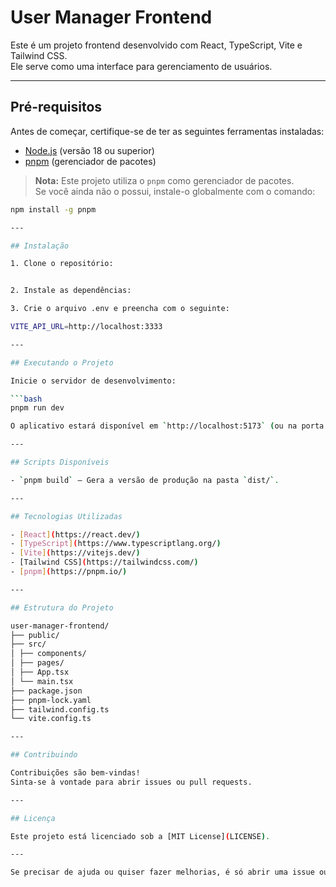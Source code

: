 # User Manager Frontend

Este é um projeto frontend desenvolvido com React, TypeScript, Vite e Tailwind CSS.  
Ele serve como uma interface para gerenciamento de usuários.

---

## Pré-requisitos

Antes de começar, certifique-se de ter as seguintes ferramentas instaladas:

- [Node.js](https://nodejs.org/) (versão 18 ou superior)
- [pnpm](https://pnpm.io/) (gerenciador de pacotes)

> **Nota:** Este projeto utiliza o `pnpm` como gerenciador de pacotes.  
> Se você ainda não o possui, instale-o globalmente com o comando:

```bash
npm install -g pnpm

---

## Instalação

1. Clone o repositório:


2. Instale as dependências:

3. Crie o arquivo .env e preencha com o seguinte:

VITE_API_URL=http://localhost:3333

---

## Executando o Projeto

Inicie o servidor de desenvolvimento:

```bash
pnpm run dev

O aplicativo estará disponível em `http://localhost:5173` (ou na porta especificada pelo Vite).

---

## Scripts Disponíveis

- `pnpm build` — Gera a versão de produção na pasta `dist/`.

---

## Tecnologias Utilizadas

- [React](https://react.dev/)
- [TypeScript](https://www.typescriptlang.org/)
- [Vite](https://vitejs.dev/)
- [Tailwind CSS](https://tailwindcss.com/)
- [pnpm](https://pnpm.io/)

---

## Estrutura do Projeto

user-manager-frontend/
├── public/
├── src/
│ ├── components/
│ ├── pages/
│ ├── App.tsx
│ └── main.tsx
├── package.json
├── pnpm-lock.yaml
├── tailwind.config.ts
└── vite.config.ts

---

## Contribuindo

Contribuições são bem-vindas!  
Sinta-se à vontade para abrir issues ou pull requests.

---

## Licença

Este projeto está licenciado sob a [MIT License](LICENSE).

---

Se precisar de ajuda ou quiser fazer melhorias, é só abrir uma issue ou me chamar!
